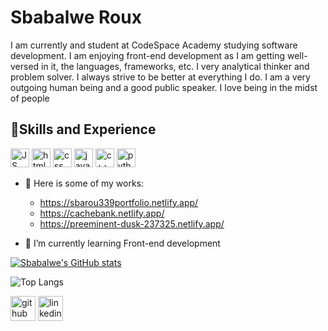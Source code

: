 # Sbabalwe Roux
I am currently and student at CodeSpace Academy studying software development. I am enjoying front-end development as I am getting well-versed in it, the languages, frameworks, etc. I very analytical thinker and problem solver. I always strive to be better at everything I do. I am a very outgoing human being and a good public speaker. I love being in the midst of people

## 🧰Skills and Experience 
<img src="https://cdn-icons-png.flaticon.com/512/5968/5968292.png" alt="JS logo" width="30px" height="30px">    <img src="https://cdn-icons-png.flaticon.com/512/919/919827.png" alt="html logo" width="30px" height="30px"> 
  <img src="https://encrypted-tbn0.gstatic.com/images?q=tbn:ANd9GcQMLtlMYQNeGP2u6r-rfEb8mlzmEQyzbWskVv0AsxLvjw&s" alt="css logo" width="30px" height="30px">   <img src="https://cdn-icons-png.flaticon.com/512/5968/5968282.png" alt="java logo" width="30px" height="30px">   <img src="https://cdn-icons-png.flaticon.com/512/6132/6132222.png" alt="c++ logo" width="30px" height="30px">   <img src="https://w7.pngwing.com/pngs/792/780/png-transparent-python-computer-icons-tutorial-computer-programming-social-icons-miscellaneous-angle-text-thumbnail.png" alt="python logo" width="30px" height="30px">

- 🔭 Here is some of my works:
  - https://sbarou339portfolio.netlify.app/
  - https://cachebank.netlify.app/
  - https://preeminent-dusk-237325.netlify.app/
  
- 🌱 I’m currently learning Front-end development 

[![Sbabalwe's GitHub stats](https://github-readme-stats.vercel.app/api?username=SbaRou339&theme=tokyonight)](https://github.com/SbaRou339/github-readme-stats)

![Top Langs](https://github-readme-stats.vercel.app/api/top-langs/?username=SbaRou339&theme=tokyonight)

[<img src='https://cdn.jsdelivr.net/npm/simple-icons@3.0.1/icons/github.svg' alt='github' height='40'>](https://github.com/SbaRoux339)  [<img src='https://cdn.jsdelivr.net/npm/simple-icons@3.0.1/icons/linkedin.svg' alt='linkedin' height='40'>](https://www.linkedin.com/in/https://www.linkedin.com/in/sbabalwe-roux-551991170//)  
